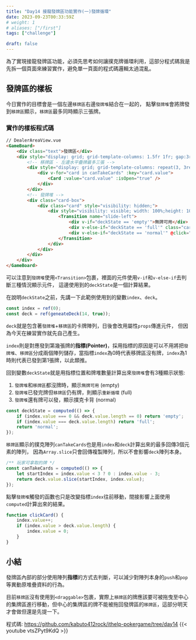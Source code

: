 ```yaml
---
title: "Day14 接龍發牌區功能實作(一)發牌循環"
date: 2023-09-23T00:33:59Z
# weight: 1
# aliases: ["/first"]
tags: ["challenge"]

draft: false
---
```


為了實現接龍發牌區功能，必須先思考如何讓撲克牌循環利用，這部分程式碼我是先拆一個頁面來練習實作，避免單一頁面的程式碼邏輯太過混亂。

## 發牌區的樣板
今日實作的目標會是一個左邊`移牌區`右邊`發牌堆`結合在一起的，
點擊`發牌堆`會將牌發到`移牌區`顯示，`移牌區`最多同時顯示三張牌。

### 實作的樣板程式碼
```html
// DealerAreaView.vue
<GameBoard>
    <div class="text">發牌區</div>
    <div style="display: grid; grid-template-columns: 1.5fr 1fr; gap:3rem; width: fit-content;">
        <!-- 移牌區 - 左邊水平疊牌最多三張 -->
        <div style="display: grid; grid-template-columns: repeat(3, 3rem);">
            <div v-for="card in canTakeCards" :key="card.value">
                <Card :value="card.value" :isOpen="true" />
            </div>
        </div>
        <!-- 發牌堆 -->
        <div class="card-box">
            <div class="card" style="visibility: hidden;">
                <div style="visibility: visible; width: 100%;height: 100%; ">
                    <Transition name="slide-left">
                        <div v-if="deckState == 'empty'">無牌可用</div>
                        <div v-else-if="deckState == 'full'" class="card" @click="clickCard">重新循環</div>
                        <div v-else-if="deckState == 'normal'" @click="clickCard" class="card-back"></div>
                    </Transition>
                </div>
            </div>
        </div>
    </div>
</GameBoard>
```

可以注意到`發牌堆`使用`<Transition>`包裹，裡面的元件使用`v-if`和`v-else-if`去判斷三種情況顯示元件，
這邊使用到的`deckState`是一個計算結果。

在說明`deckState`之前，先講一下此範例使用到的變數`index`、`deck`。
```js
const index = ref(0);
const deck = ref(geneateDeck(14, true));
```
`deck`就是包含著`發牌堆`+`移牌區`的卡牌陣列，日後會改用屬性`props`傳進元件，
但因為今天在練習實作就先自己產生。

`index`則是對應發到第幾張牌的**指標(Pointer)**，採用指標的原因是可以不用將把`發牌堆`、`移牌區`分成兩個陣列儲存，當指標`index`為0時代表移牌區沒有牌，`index`為1時則代表已發到第1張牌，以此類推。

回到變數`deckState`就是用指標位置和牌堆數量計算出來`發牌堆`會有3種顯示狀態:
1. `發牌堆`和`移牌區`都沒牌時，顯示`無牌可用` (empty)
2. `發牌堆`已發完牌但`移牌區`仍有牌，則顯示`重新循環` (full)
3. `發牌堆`還有牌可以發，顯示撲克卡背  (normal)
```js
const deckState = computed(() => {
    if (index.value === 0 && deck.value.length == 0) return 'empty';
    if (index.value === deck.value.length) return 'full';
    return 'normal';
});
```

`移牌區`顯示的撲克陣列`canTakeCards`也是用`index`和`deck`計算出來的最多回傳3個元素的陣列，
因為`Array.slice`只會回傳複製陣列，所以不會影響`deck`陣列本身。
```js
/** 玩家可拿取的牌 */
const canTakeCards = computed(() => {
    let startIndex = index.value < 3 ? 0 : index.value - 3;
    return deck.value.slice(startIndex, index.value);
});
```

點擊`發牌堆`觸發的函數也只是改變指標`index`往前移動，間接影響上面使用`computed`計算出來的結果。
```js
function clickCard() {
    index.value++;
    if (index.value > deck.value.length) {
        index.value = 0;
    }
}
```
## 小結
發牌區內部的部分使用陣列**指標**的方式去判斷，可以減少對陣列本身的`push`和`pop`等異動原堆疊資料的行為。

目前`移牌區`沒有使用到`<draggable>`包裹，實際上`移牌區`的牌應該要可被拖曳至中心的集牌區進行移動，但中心的集牌區的牌不能被拖回發牌區的`移牌區`，這部分明天才會做但還是先提一下。

程式碼: https://github.com/kabuto412rock/ithelp-pokergame/tree/day14
{{< youtube vtsZPyt9KdQ >}}